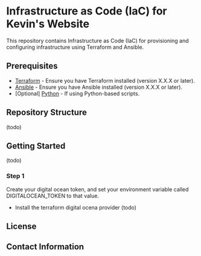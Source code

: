 # Infrastructure as Code (IaC) for Kevin's Website

This repository contains Infrastructure as Code (IaC) for provisioning and configuring infrastructure using Terraform and Ansible.

## Prerequisites

- [Terraform](https://www.terraform.io/downloads.html) - Ensure you have Terraform installed (version X.X.X or later).
- [Ansible](https://docs.ansible.com/ansible/latest/installation_guide/intro_installation.html) - Ensure you have Ansible installed (version X.X.X or later).
- [Optional] [Python](https://www.python.org/downloads/) - If using Python-based scripts.

## Repository Structure
(todo)

## Getting Started

(todo)

### Step 1 

Create your digital ocean token, and set your environment variable called DIGITALOCEAN_TOKEN to that value.

- Install the terraform digital ocena provider
(todo)


## License

## Contact Information